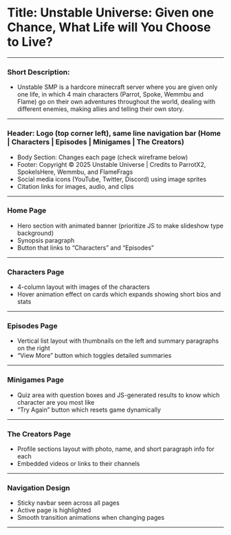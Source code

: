 # Title: Unstable Universe: Given one Chance, What Life will You Choose to Live? 
--------------------------------------------------------

### Short Description: 
- Unstable SMP is a hardcore minecraft server where you are given only one life, in which 4 main characters (Parrot, Spoke, Wemmbu and Flame) go on their own adventures throughout the world, dealing with different enemies, making allies and telling their own story. 
--------------------------------------------------------

### Header: Logo (top corner left), same line navigation bar (Home | Characters | Episodes | Minigames | The Creators)
- Body Section: Changes each page (check wireframe below)
- Footer: Copyright © 2025 Unstable Universe | Credits to ParrotX2, SpokeIsHere, Wemmbu, and FlameFrags
- Social media icons (YouTube, Twitter, Discord) using image sprites
- Citation links for images, audio, and clips
--------------------------------------------------------

### Home Page
- Hero section with animated banner (prioritize JS to make slideshow type background)
- Synopsis paragraph
- Button that links to “Characters” and “Episodes”
--------------------------------------------------------

### Characters Page
- 4-column layout with images of the characters
- Hover animation effect on cards which expands showing short bios and stats
--------------------------------------------------------

### Episodes Page
- Vertical list layout with thumbnails on the left and summary paragraphs on the right
- “View More” button which toggles detailed summaries
--------------------------------------------------------

### Minigames Page
- Quiz area with question boxes and JS-generated results to know which character are you most like
- “Try Again” button which resets game dynamically
--------------------------------------------------------

### The Creators Page
- Profile sections layout with photo, name, and short paragraph info for each
- Embedded videos or links to their channels
--------------------------------------------------------

### Navigation Design
- Sticky navbar seen across all pages
- Active page is highlighted
- Smooth transition animations when changing pages
--------------------------------------------------------